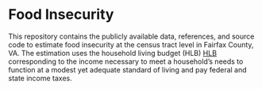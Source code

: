 # Food Insecurity
This repository contains the publicly available data, references, and source code to estimate food insecurity at the census tract level in Fairfax County, VA.
The estimation uses the household living budget (HLB) [HLB]([https://github.com/vuejs/vue](https://github.com/uva-bi-sdad/household_living_budget)) corresponding to the income necessary to meet a household’s needs to function at a modest yet adequate standard of living and pay federal and state income taxes.  
